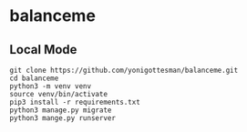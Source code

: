 # balanceme
## Local Mode
    git clone https://github.com/yonigottesman/balanceme.git
    cd balanceme
    python3 -m venv venv
    source venv/bin/activate
    pip3 install -r requirements.txt
    python3 manage.py migrate
    python3 mange.py runserver

